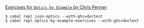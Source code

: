[Exercises for `Optics by Example` by Chris Penner](https://leanpub.com/optics-by-example)

```shell
$ cabal repl json-optics --with-ghc=doctest
$ cabal repl optics-by-example-exercises --with-ghc=doctest
```
